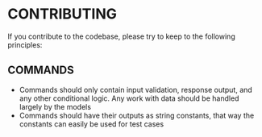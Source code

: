 # CONTRIBUTING
If you contribute to the codebase, please try to keep to the following principles:

## COMMANDS
- Commands should only contain input validation, response output, and any other conditional logic. Any work with data should be handled largely by the models
- Commands should have their outputs as string constants, that way the constants can easily be used for test cases